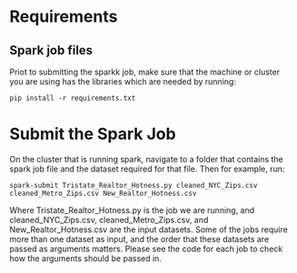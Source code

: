 # Requirements
## Spark job files
Priot to submitting the sparkk job, make sure that the machine or cluster you are using has the libraries which are needed by running:
```
pip install -r requirements.txt
```

# Submit the Spark Job
On the cluster that is running spark, navigate to a folder that contains the spark job file and the dataset required for that file. Then for example, run:
```
spark-submit Tristate_Realtor_Hotness.py cleaned_NYC_Zips.csv cleaned_Metro_Zips.csv New_Realtor_Hotness.csv
```

Where Tristate_Realtor_Hotness.py is the job we are running, and cleaned_NYC_Zips.csv, cleaned_Metro_Zips.csv, and New_Realtor_Hotness.csv are the input datasets. 
Some of the jobs require more than one dataset as input, and the order that these datasets are passed as arguments matters. Please see the code for each job to check how the arguments should be passed in. 
